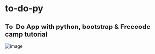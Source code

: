 # to-do-py

## To-Do App with python, bootstrap & Freecode camp tutorial

![image](https://user-images.githubusercontent.com/84907743/200888132-4bd788fd-d077-480e-90c2-fea4a00297b8.png)
